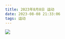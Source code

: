 ```yaml
---
title: 2023年8月8日 运动
date: 2023-08-08 21:33:06
tags: 运动
---
```


<link rel="stylesheet" href="/../css/images.css">

<img class="exercise" src="/../images/exercise/2023-08-08.jpg"></img>